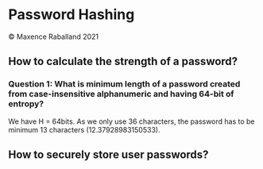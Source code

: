 # Password Hashing

&copy; Maxence Raballand 2021

## How to calculate the strength of a password?

### **Question 1**: What is minimum length of a password created from case-insensitive alphanumeric and having 64-bit of entropy?

We have H = 64bits. As we only use 36 characters, the password has to be minimum 13 characters (12.37928983150533).

## How to securely store user passwords?

